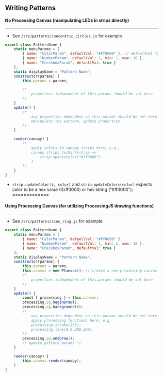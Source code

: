 ## Writing Patterns
#### No Processing Canvas (manipulating LEDs in strips directly) 
----------
- See `/src/patterns/concentric_circles.js` for example
```javascript
export class PatternName {
    static menuParams = [
        { name: "ColorParam", defaultVal: "#ff0000" }, // defaultVal for colors must be a hex string
        { name: "NumberParam", defaultVal: 1, min: 1, max: 10 },
        { name: "CheckboxParam", defaultVal: true }
    ];
    static displayName = 'Pattern Name';
    constructor(params) {
        this.params = params;

        /*
            properties independent of this.params should be set here
        */
    }
    update() {
        /*
            any properties dependent on this.params should be set here
            manipulate the pattern, update properties
        */
    }

    render(canopy) {
        /*
            apply colors to canopy.strips here, e.g., 
            canopy.strips.forEach(strip => 
                strip.updateColor("#ff0000")
            )
        */
    }
}
```

- `strip.updateColor(i, color)` and `strip.updateColors(color)` expects color to be a hex value (0xff0000) or hex string ("#ff0000");
=============

#### Using Processing Canvas (for utilizing ProcessingJS drawing functions)
------
- See `/src/patterns/sine_ring.js` for example
```javascript
export class PatternName {
    static menuParams = [
        { name: "ColorParam", defaultVal: "#ff0000" },
        { name: "NumberParam", defaultVal: 1, min: 1, max: 10 },
        { name: "CheckboxParam", defaultVal: true }
    ];
    static displayName = 'Pattern Name';
    constructor(params) {
        this.params = params;
        this.canvas = new PCanvas(); // create a new processing canvas instance
        /*
            properties independent of this.params should be set here
        */
    }
    update() {
        const { processing } = this.canvas;
        processing.pg.beginDraw();
        processing.pg.background(0);
        /*
            any properties dependent on this.params should be set here
            apply processing functions here, e.g.
            processing.stroke(255);
            processing.line(0,0,200,200);
        */
        processing.pg.endDraw();
        /* update pattern params */
    }

    render(canopy) {
        this.canvas.render(canopy);
    }
}
```
